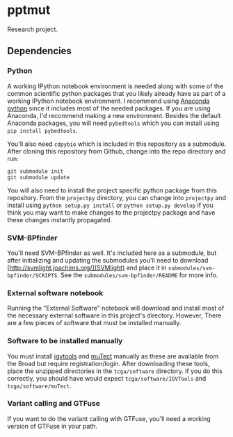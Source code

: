 pptmut
======

Research project.

## Dependencies

### Python

A working IPython notebook environment is needed along with some of the common
scientific python packages that you likely already have as part of a working
IPython notebook environment. I recommend using 
[Anaconda python](https://store.continuum.io/cshop/anaconda/) since it includes
most of the needed packages. If you are using Anaconda, I'd recommend making a
new environment. Besides the default Anaconda packages, you will need
`pybedtools` which you can install using `pip install pybedtools`.

You'll also need `cdpybio` which is included in this repository as a submodule.
After cloning this repository from Github, change into the repo directory and
run:

	git submodule init
	git submodule update

You will also need to install the project specific python package from this
repository. From the `projectpy` directory, you can change into `projectpy` and
install using `python setup.py install` or `python setup.py develop` if you
think you may want to make changes to the projectpy package and have these
changes instantly propagated.

### SVM-BPfinder

You'll need SVM-BPfinder as well. It's included here as a submodule, but after
initializing and updating the submodules you'll need to download
[http://svmlight.joachims.org/](SVMlight) and place it in 
`submodules/svm-bpfinder/SCRIPTS`. See the `submodules/svm-bpfinder/README` for
more info.

### External software notebook

Running the "External Software" notebook will download and install most of the
necessary external software in this project's directory. However, There are a
few pieces of software that must be installed manually.

### Software to be installed manually

You must install [igvtools](http://www.broadinstitute.org/software/igv/log-in)
and [muTect](http://www.broadinstitute.org/cancer/cga/mutect) manually as these
are available from the Broad but require registration/login. After downloading
these tools, place the unzipped directories in the `tcga/software` directory.
If you do this correctly, you should have would expect `tcga/software/IGVTools`
and `tcga/software/muTect`.

### Variant calling and GTFuse

If you want to do the variant calling with GTFuse, you'll need a working
version of GTFuse in your path. 
